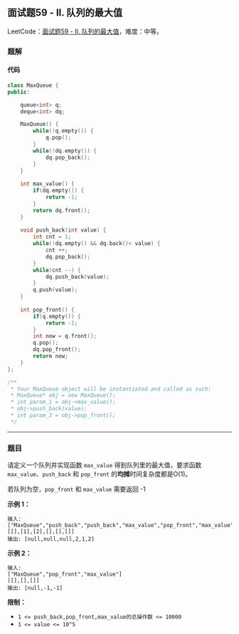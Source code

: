 ## 面试题59 - II. 队列的最大值

LeetCode：[面试题59 - II. 队列的最大值](https://leetcode.cn/problems/dui-lie-de-zui-da-zhi-lcof/)，难度：中等。

### 题解

#### 代码

```c++
class MaxQueue {
public:

    queue<int> q;
    deque<int> dq;

    MaxQueue() {
        while(!q.empty()) {
            q.pop();
        }
        while(!dq.empty()) {
            dq.pop_back();
        }
    }
    
    int max_value() {
        if(dq.empty()) {
            return -1;
        }
        return dq.front();
    }
    
    void push_back(int value) {
        int cnt = 1;
        while(!dq.empty() && dq.back()< value) {
            cnt ++;
            dq.pop_back();
        }
        while(cnt --) {
            dq.push_back(value);
        }
        q.push(value);
    }
    
    int pop_front() {
        if(q.empty()) {
            return -1;
        }
        int now = q.front();
        q.pop();
        dq.pop_front();
        return now;
    }
};

/**
 * Your MaxQueue object will be instantiated and called as such:
 * MaxQueue* obj = new MaxQueue();
 * int param_1 = obj->max_value();
 * obj->push_back(value);
 * int param_3 = obj->pop_front();
 */
```



---



### 题目

请定义一个队列并实现函数 `max_value` 得到队列里的最大值，要求函数`max_value`、`push_back` 和 `pop_front` 的**均摊**时间复杂度都是O(1)。

若队列为空，`pop_front` 和 `max_value` 需要返回 -1

**示例 1：**

```
输入: 
["MaxQueue","push_back","push_back","max_value","pop_front","max_value"]
[[],[1],[2],[],[],[]]
输出: [null,null,null,2,1,2]
```

**示例 2：**

```
输入: 
["MaxQueue","pop_front","max_value"]
[[],[],[]]
输出: [null,-1,-1]
```

 

**限制：**

- `1 <= push_back,pop_front,max_value的总操作数 <= 10000`
- `1 <= value <= 10^5`


